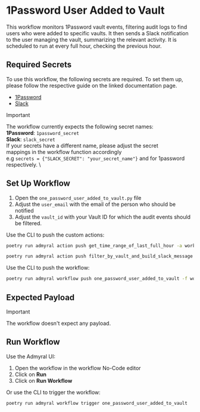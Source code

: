 # 1Password User Added to Vault

This workflow monitors 1Password vault events, filtering audit logs to find users who were added to specific vaults. It then sends a Slack notification to the user managing the vault, summarizing the relevant activity. It is scheduled to run at every full hour, checking the previous hour.

## Required Secrets

To use this workflow, the following secrets are required. To set them up, please follow the respective guide on the linked documentation page.

- [1Password](https://docs.admyral.dev/integrations/1password/1password)
- [Slack](https://docs.admyral.dev/integrations/slack/slack)

> [!IMPORTANT]
> The workflow currently expects the following secret names: \
> **1Password**: `1password_secret` \
> **Slack**: `slack_secret`\
> If your secrets have a different name, please adjust the secret \
> mappings in the workflow function accordingly \
> e.g `secrets = {"SLACK_SECRET": "your_secret_name"}` and for 1password respectively. \

## Set Up Workflow

1. Open the `one_password_user_added_to_vault.py` file
2. Adjust the `user_email` with the email of the person who should be notified
3. Adjust the `vault_id` with your Vault ID for which the audit events should be filtered.

Use the CLI to push the custom actions:

```bash
poetry run admyral action push get_time_range_of_last_full_hour -a workflows/one_password_user_added_to_vault/one_password_user_added_to_vault.py
```

```bash
poetry run admyral action push filter_by_vault_and_build_slack_message -a workflows/one_password_user_added_to_vault/one_password_user_added_to_vault.py
```

Use the CLI to push the workflow:

```bash
poetry run admyral workflow push one_password_user_added_to_vault -f workflows/one_password_user_added_to_vault/one_password_user_added_to_vault.py --activate
```

## Expected Payload

> [!IMPORTANT]
> The workflow doesn't expect any payload.

## Run Workflow

Use the Admyral UI:

1. Open the workflow in the workflow No-Code editor
2. Click on **Run**
3. Click on **Run Workflow**

Or use the CLI to trigger the workflow:

```bash
poetry run admyral workflow trigger one_password_user_added_to_vault
```

